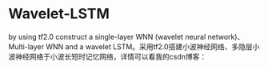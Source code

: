 # Wavelet-LSTM
by using tf2.0 construct  a single-layer WNN (wavelet neural network)、Multi-layer WNN and a wavelet LSTM。采用tf2.0搭建小波神经网络、多隐层小波神经网络于小波长短时记忆网络，详情可以看我的csdn博客：
